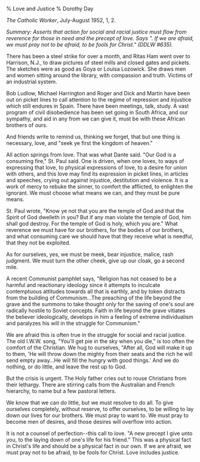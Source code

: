 % Love and Justice
% Dorothy Day

*The Catholic Worker*, July-August 1952, 1, 2.

*Summary: Asserts that action for social and racial justice must flow
from reverence for those in need and the precept of love. Says ". If we
are afraid, we must pray not to be afraid, to be fools for Christ."
(DDLW \#635).*

There has been a steel strike for over a month, and Ritas Ham went over
to Harrison, N.J., to draw pictures of steel mills and closed gates and
pickets. The sketches were as good as Goya or Louisa Lozowick. She draws
men and women sitting around the library, with compassion and truth.
Victims of an industrial system.

Bob Ludlow, Michael Harrington and Roger and Dick and Martin have been
out on picket lines to call attention to the regime of repression and
injustice which still endures in Spain. There have been meetings, talk,
study. A vast program of civil disobedience has been set going in South
Africa, and our sympathy, and aid in any from we can give it, must be
with these African brothers of ours.

And friends write to remind us, thinking we forget, that but one thing
is necessary, love, and "seek ye first the kingdom of heaven."

All action springs from love. That was what Dante said. "Our God is a
consuming fire," St. Paul said. One is driven, when one loves, to ways
of expressing that love, to physical expressions of love, to a desire
for union with others, and this love may find its expression in picket
lines, in articles and speeches, crying out against injustice,
destitution and violence. It is a work of mercy to rebuke the sinner, to
comfort the afflicted, to enlighten the ignorant. We must choose what
means we can, and they must be pure means.

St. Paul wrote, "Know ye not that you are the temple of God and that the
Spirit of God dwelleth in you? But if any man violate the temple of God,
him shall god destroy. For the temple of God is holy, which you are."
What reverence we must have for our brothers, for the bodies of our
brothers, and what consuming care we should have that they receive what
is needful, that they not be exploited.

As for ourselves, yes, we must be meek, bear injustice, malice, rash
judgment. We must turn the other cheek, give up our cloak, go a second
mile.

A recent Communist pamphlet says, "Religion has not ceased to be a
harmful and reactionary ideology since it attempts to inculcate
contemptuous attitudes towards all that is earthly, and by token
distracts from the building of Communism…The preaching of the life
beyond the grave and the summons to take thought only for the saving of
one's soul are radically hostile to Soviet concepts. Faith in life
beyond the grave vitiates the believer ideologically, develops in him a
feeling of extreme individualism and paralyzes his will in the struggle
for Communism."

We are afraid this is often true in the struggle for social and racial
justice. The old I.W.W. song, "You'll get pie in the sky when you die,"
is too often the comfort of the Christian. We hug to ourselves, "After
all, God will make it up to them, 'He will throw down the mighty from
their seats and the rich he will send empty away…He will fill the hungry
with good things.' And we do nothing, or do little, and leave the rest
up to God.

But the crisis is urgent. The Holy father cries out to rouse Christians
from their lethargy. There are stirring calls from the Australian and
French hierarchy, to name but a few pastoral letters.

We know that we can do little, but we must resolve to do all. To give
ourselves completely, without reserve, to offer ourselves, to be willing
to lay down our lives for our brothers. We must pray to want to. We must
pray to become men of desires, and those desires will overflow into
action.

It is not a counsel of perfection--this call to love. "A new precept I
give unto you, to the laying down of one's life for his friend." This
was a physical fact in Christ's life and should be a physical fact in
our own. If we are afraid, we must pray not to be afraid, to be fools
for Christ. Love includes justice.
